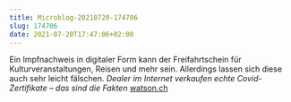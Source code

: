 ```yaml
---
title: Microblog-20210720-174706
slug: 174706
date: 2021-07-20T17:47:06+02:00
---
```


Ein Impfnachweis in digitaler Form kann der Freifahrtschein für Kulturveranstaltungen, Reisen und mehr sein. Allerdings lassen sich diese auch sehr leicht fälschen. _Dealer im Internet verkaufen echte Covid-Zertifikate – das sind die Fakten_ [watson.ch](https://www.watson.ch/digital/schweiz/415411878-covid-zertifikat-taeuschend-echte-fakes-in-der-schweiz-im-umlauf)